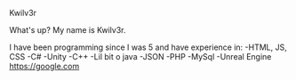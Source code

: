 Kwilv3r

What's up? My name is Kwilv3r.

I have been programming since I was 5 and have experience in:
-HTML, JS, CSS
-C#
-Unity
-C++
-Lil bit o java
-JSON
-PHP
-MySql
-Unreal Engine
https://google.com

